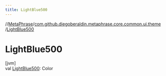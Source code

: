 ```yaml
---
title: LightBlue500
---
```

//[MetaPhrase](../../index.html)/[com.github.diegoberaldin.metaphrase.core.common.ui.theme](index.html)/[LightBlue500](-light-blue500.html)



# LightBlue500



[jvm]\
val [LightBlue500](-light-blue500.html): Color




